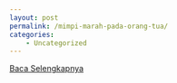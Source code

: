 ```yaml
---
layout: post
permalink: /mimpi-marah-pada-orang-tua/
categories:
    - Uncategorized
---
```


[Baca Selengkapnya](/08)